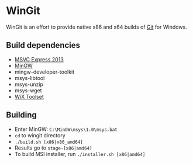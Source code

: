 WinGit
======

WinGit is an effort to provide native x86 and x64 builds of [Git](http://git-scm.com) for Windows.

Build dependencies
------------------

 * [MSVC Express 2013](http://www.microsoft.com/en-us/download/details.aspx?id=40787)
 * [MinGW](http://sourceforge.net/projects/mingw/files/Installer/mingw-get-setup.exe/download)
  * mingw-developer-toolkit
  * msys-libtool
  * msys-unzip
  * msys-wget
 * [WiX Toolset](http://wixtoolset.org)

Building
--------
 * Enter MinGW: `C:\MinGW\msys\1.0\msys.bat`
 * `cd` to wingit directory
 * `./build.sh [x86|x86_amd64]`
 * Results go to `stage-[x86|amd64]`
 * To build MSI installer, run `./installer.sh [x86|amd64]`
